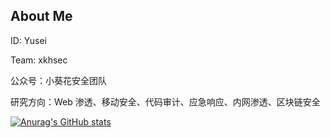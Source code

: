 ## About Me

ID: Yusei

Team: xkhsec

公众号：小葵花安全团队

研究方向：Web 渗透、移动安全、代码审计、应急响应、内网渗透、区块链安全

[![Anurag's GitHub stats](https://github-readme-stats.vercel.app/api?username=SunJ3t)](https://github.com/anuraghazra/github-readme-stats)
